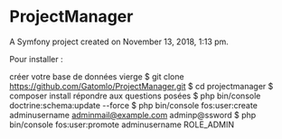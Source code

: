 ProjectManager
==============

A Symfony project created on November 13, 2018, 1:13 pm.

Pour installer :

créer votre base de données vierge
$ git clone https://github.com/Gatomlo/ProjectManager.git
$ cd projectmanager
$ composer install
répondre aux questions posées
$ php bin/console doctrine:schema:update --force
$ php bin/console fos:user:create adminusername adminmail@example.com adminp@ssword
$ php bin/console fos:user:promote adminusername ROLE_ADMIN

